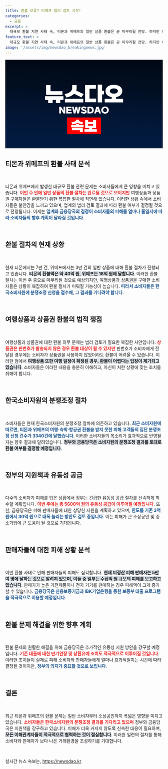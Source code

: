 ```yaml
---
title: 환불 보류? 티메프 법리 검토 시작!
categories:
  - 금융
excerpt: >
  대규모 환불 지연 사태 속, 티몬과 위메프의 일반 상품 환불은 곧 마무리될 전망. 하지만 여행상품과 상품권 구매자는 소비자원의 조정 결과를 기다려야 해 혼란이 지속될 것으로 보인다. 정부는 5600억 원 규모의 지원책을 준비 중이다.
feature_text: >
  대규모 환불 지연 사태 속, 티몬과 위메프의 일반 상품 환불은 곧 마무리될 전망. 하지만 여행상품과 상품권 구매자는 소비자원의 조정 결과를 기다려야 해 혼란이 지속될 것으로 보인다. 정부는 5600억 원 규모의 지원책을 준비 중이다.
image: '/assets/img/newsdao_breakingnews.jpg'
---
```


<p><img src="/assets/img/newsdao_breakingnews.jpg" alt="ontimetimes 속보" /></p>

<h2 data-ke-size="size26">티몬과 위메프의 환불 사태 분석</h2>

<p data-ke-size="size16">&nbsp;</p>

<p>티몬과 위메프에서 발생한 대규모 환불 관련 문제는 소비자들에게 큰 영향을 미치고 있습니다. <b><span style="color: #ee2323;">이번 주 안에 일반 상품의 환불 절차는 완료될 것으로 보이지만</span></b> 여행상품과 상품권 구매자들은 환불받기 위한 복잡한 절차에 직면해 있습니다. 이러한 상황 속에서 소비자들은 불안감을 느끼고 있으며, 업계의 법리 검토 결과에 따라 환불 여부가 결정될 것으로 전망됩니다. 이제는 <b><span style="color: #1a5490;">업계와 금융당국의 결정이 소비자들의 피해를 얼마나 줄일지에 따라 소비자들의 향후 계획이 달라질 것입니다</span></b>.</p>

<p data-ke-size="size16">&nbsp;</p>

<h2 data-ke-size="size26">환불 절차의 현재 상황</h2>

<p data-ke-size="size16">&nbsp;</p>

<p>현재 티몬에서는 7만 건, 위메프에서는 3만 건의 일반 상품에 대해 환불 절차가 진행되고 있습니다. <b><span style="background-color: #21538527;">티몬의 환불액은 약 40억 원, 위메프는 18억 원에 달합니다</span></b>. 이러한 환불 절차는 이번 주 중으로 마무리될 것으로 예상되지만, 여행상품과 상품권을 구매한 소비자들은 상황이 복잡하여 환불 절차가 미뤄질 가능성이 높습니다. <b><span style="color: #1a5490;">따라서 소비자들은 한국소비자원에 분쟁조정 신청을 접수해, 그 결과를 기다려야 합니다</span></b>.</p>

<p data-ke-size="size16">&nbsp;</p>

<h2 data-ke-size="size26">여행상품과 상품권 환불의 법적 쟁점</h2>

<p data-ke-size="size16">&nbsp;</p>

<p>여행상품과 상품권에 대한 환불 의무 문제는 법리 검토가 필요한 복잡한 사안입니다. <b><span style="color: #ee2323;">상품권은 핀번호가 발송되지 않은 경우 환불 대상이 될 수 있지만</span></b> 핀번호가 소비자에게 전달된 경우에는 소비자가 상품권을 사용하지 않았더라도 환불이 어려울 수 있습니다. 이러한 점에서 <b><span style="background-color: #21538527;">여행상품 또한 여행 일정이 확정된 경우, 환불이 어렵다는 입장이 제기되고 있습니다</span></b>. 소비자들은 이러한 내용을 충분히 이해하고, 자신이 처한 상황에 맞는 조치를 취해야 합니다.</p>

<p data-ke-size="size16">&nbsp;</p>

<h2 data-ke-size="size26">한국소비자원의 분쟁조정 절차</h2>

<p data-ke-size="size16">&nbsp;</p>

<p>소비자들은 현재 한국소비자원의 분쟁조정 절차에 의존하고 있습니다. <b><span style="color: #1a5490;">최근 소비자원에 따르면, 티몬과 위메프의 여행·숙박·항공권 환불을 받지 못한 피해 고객들의 집단 분쟁조정 신청 건수가 3340건에 달했습니다</span></b>. 이러한 소비자들의 목소리가 효과적으로 반영될지는 향후 결과에 달려있습니다. <b><span style="background-color: #21538527;">정부와 금융당국은 소비자원의 분쟁조정 결과를 토대로 환불 여부를 결정할 예정입니다</span></b>.</p>

<p data-ke-size="size16">&nbsp;</p>

<h2 data-ke-size="size26">정부의 지원책과 유동성 공급</h2>

<p data-ke-size="size16">&nbsp;</p>

<p>다수의 소비자가 피해를 입은 상황에서 정부는 긴급한 유동성 공급 절차를 신속하게 착수할 계획입니다. <b><span style="color: #ee2323;">이번 주에는 총 5600억 원의 유동성 공급이 이루어질 예정입니다</span></b>. 또한, 금융당국은 피해 판매자들에 대한 상당한 지원을 계획하고 있으며, <b><span style="color: #1a5490;">한도를 기존 3억 원에서 30억 원으로 대폭 늘리는 방안도 검토 중입니다</span></b>. 이는 피해가 큰 소상공인 및 중소기업에 큰 도움이 될 것으로 기대됩니다.</p>

<p data-ke-size="size16">&nbsp;</p>

<h2 data-ke-size="size26">판매자들에 대한 피해 상황 분석</h2>

<p data-ke-size="size16">&nbsp;</p>

<p>이번 환불 사태로 인해 판매자들의 피해도 심각합니다. <b><span style="background-color: #21538527;">현재 미정산 피해 판매자는 5만여 명에 달하는 것으로 알려져 있으며, 이들 중 일부는 수십억 원 규모의 피해를 보고하고 있습니다</span></b>. 판매가가 높은 가전제품이나 전자 기기를 판매하는 경우 피해액이 크게 증가할 수 있습니다. <b><span style="color: #1a5490;">금융당국은 신용보증기금과 IBK기업은행을 통한 보증부 대출 프로그램을 적극적으로 이용할 예정입니다</span></b>.</p>

<p data-ke-size="size16">&nbsp;</p>

<h2 data-ke-size="size26">환불 문제 해결을 위한 향후 계획</h2>

<p data-ke-size="size16">&nbsp;</p>

<p>환불 문제의 원활한 해결을 위해 금융당국은 추가적인 유동성 지원 방안을 강구할 예정입니다. <b><span style="color: #ee2323;">기존 대출에 대한 만기연장 및 상환유예 조치도 적극적으로 이루어질 것입니다</span></b>. 이러한 조치들이 실제로 피해 소비자와 판매자들에게 얼마나 효과적일지는 시간에 따라 결정될 것이지만, <b><span style="color: #1a5490;">정부의 의지가 중요할 것으로 보입니다</span></b>.</p>

<p data-ke-size="size16">&nbsp;</p>

<h2 data-ke-size="size26">결론</h2>

<p data-ke-size="size16">&nbsp;</p>

<p>최근 티몬과 위메프의 환불 문제는 일반 소비자부터 소상공인까지 폭넓은 영향을 미치고 있습니다. <b><span style="color: #ee2323;">소비자들은 한국소비자원의 분쟁조정 결과를 기다리고 있으며</span></b> 정부와 금융당국은 지원책을 강구하고 있습니다. 피해가 더욱 커지지 않도록 신속한 대응이 필요하며, <b><span style="background-color: #21538527;">모든 이해관계자들이 적극적으로 협력하는 것이 절실합니다</span></b>. 이러한 일련의 절차를 통해 소비자와 판매자가 보다 나은 거래환경을 조성하기를 기대합니다.</p>

<p data-ke-size="size16">&nbsp;</p>
실시간 뉴스 속보는, <a href="https://newsdao.kr" rel="dofollow">https://newsdao.kr</a>


